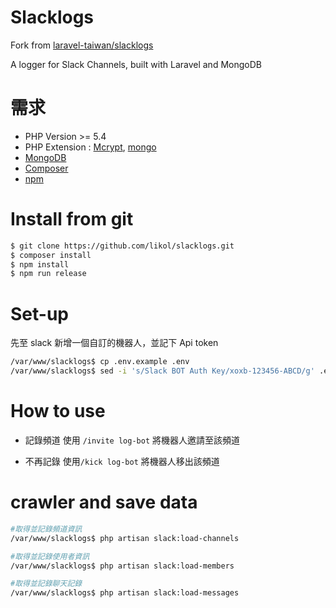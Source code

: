 Slacklogs
=========
Fork from [laravel-taiwan/slacklogs]

A logger for Slack Channels, built with Laravel and MongoDB

# 需求

* PHP Version >= 5.4
* PHP Extension : [Mcrypt], [mongo]
* [MongoDB]
* [Composer]
* [npm]

# Install from git

``` bash
$ git clone https://github.com/likol/slacklogs.git
$ composer install
$ npm install
$ npm run release
```

# Set-up

先至 slack 新增一個自訂的機器人，並記下 Api token

``` bash
/var/www/slacklogs$ cp .env.example .env
/var/www/slacklogs$ sed -i 's/Slack BOT Auth Key/xoxb-123456-ABCD/g' .env
```
# How to use

*   記錄頻道
    使用 `/invite log-bot` 將機器人邀請至該頻道

*   不再記錄
    使用`/kick log-bot` 將機器人移出該頻道

# crawler and save data

``` bash
#取得並記錄頻道資訊
/var/www/slacklogs$ php artisan slack:load-channels

#取得並記錄使用者資訊
/var/www/slacklogs$ php artisan slack:load-members

#取得並記錄聊天記錄
/var/www/slacklogs$ php artisan slack:load-messages
```
[Composer]: https://getcomposer.org/
[Mcrypt]: http://php.net/manual/en/book.mcrypt.php
[mongo]: http://php.net/manual/en/book.mongo.php
[mongoDB]: http://docs.mongodb.org/manual/administration/install-on-linux/
[npm]: https://www.npmjs.com/
[laravel-taiwan/slacklogs]: https://github.com/laravel-taiwan/slacklogs
